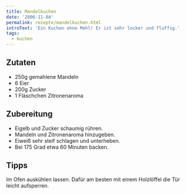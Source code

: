 ```yaml
---
title: Mandelkuchen
date: '2006-11-04'
permalink: rezepte/mandelkuchen.html
introText: 'Ein Kuchen ohne Mehl! Er ist sehr locker und fluffig.'
tags:
  - kuchen
---
```


<aside class="recipe__ingredients">

## Zutaten

- 250g gemahlene Mandeln
- 6 Eier
- 200g Zucker
- 1 Fläschchen Zitronenaroma

</aside>

<div class="recipe__content">

## Zubereitung

- Eigelb und Zucker schaumig rühren.
- Mandeln und Zitronenaroma hinzugeben.
- Eiweiß sehr steif schlagen und unterheben.
- Bei 175 Grad etwa 60 Minuten backen.

## Tipps

Im Ofen auskühlen lassen. Dafür am besten mit einem Holzlöffel die Tür leicht aufsperren.

</div>


